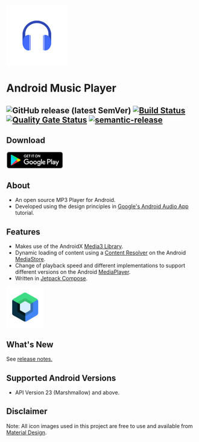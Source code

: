 ![Android MP3 Player](app/src/main/res/mipmap-hdpi/headphone_icon_foreground.png) 
# Android Music Player
![GitHub release (latest SemVer)](https://img.shields.io/github/v/release/goldy1992/Mp3Player?style=plastic)
[![Build Status](https://github.com/goldy1992/Mp3Player/actions/workflows/push-to-master-workflow.yml/badge.svg)](https://github.com/goldy1992/Mp3Player/actions/workflows/push-to-master-workflow.yml) [![Quality Gate Status](https://sonarcloud.io/api/project_badges/measure?project=goldy1992_Mp3Player&metric=alert_status)](https://sonarcloud.io/dashboard?id=goldy1992_Mp3Player) [![semantic-release](https://img.shields.io/badge/%20%20%F0%9F%93%A6%F0%9F%9A%80-semantic--release-e10079.svg)](https://github.com/semantic-release/semantic-release)
---
## Download
<a href="https://play.google.com/store/apps/details?id=com.github.goldy1992.mp3player.full"><img src="img/play-store-badge.png" alt="Play Store link" width="150"/></a>

## About
- An open source MP3 Player for Android.
- Developed using the design principles in [Google's Android Audio App](https://developer.android.com/guide/topics/media-apps/audio-app/building-an-audio-app) tutorial.

## Features  
- Makes use of the AndroidX [Media3 Library](https://developer.android.com/guide/topics/media/media3).  
- Dynamic loading of content using a [Content Resolver](https://developer.android.com/guide/topics/providers/content-provider-basics) on the Android [MediaStore](https://developer.android.com/reference/android/provider/MediaStore).  
- Change of playback speed and different implementations to support different versions on the Android [MediaPlayer](https://developer.android.com/reference/android/media/MediaPlayer).  
- Written in [Jetpack Compose](https://developer.android.com/jetpack/compose).

<a href="https://developer.android.com/jetpack/compose"><img src="img/jetpack_compose_logo.png" alt="Jetpack Compose Logo" width="100"/></a>

## What's New
See [release notes.](CHANGELOG.md)

## Supported Android Versions 
- API Version 23 (Marshmallow) and above.

## Disclaimer
Note: All icon images used in this project are free to use and available from [Material Design](http://material.io).
